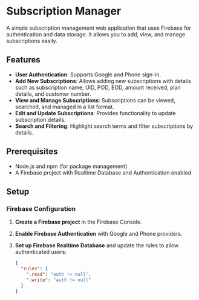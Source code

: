 # Subscription Manager

A simple subscription management web application that uses Firebase for authentication and data storage. It allows you to add, view, and manage subscriptions easily.

## Features

- **User Authentication**: Supports Google and Phone sign-in.
- **Add New Subscriptions**: Allows adding new subscriptions with details such as subscription name, UID, POD, EOD, amount received, plan details, and customer number.
- **View and Manage Subscriptions**: Subscriptions can be viewed, searched, and managed in a list format.
- **Edit and Update Subscriptions**: Provides functionality to update subscription details.
- **Search and Filtering**: Highlight search terms and filter subscriptions by details.

## Prerequisites

- Node.js and npm (for package management)
- A Firebase project with Realtime Database and Authentication enabled

## Setup

### Firebase Configuration

1. **Create a Firebase project** in the Firebase Console.
2. **Enable Firebase Authentication** with Google and Phone providers.
3. **Set up Firebase Realtime Database** and update the rules to allow authenticated users:

    ```json
    {
      "rules": {
        ".read": "auth != null",
        ".write": "auth != null"
      }
    }
    ```

